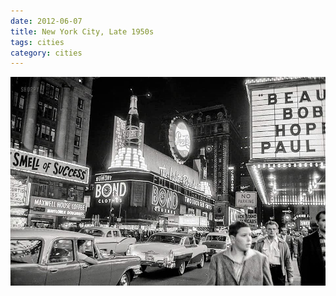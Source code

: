 ```yaml
---
date: 2012-06-07
title: New York City, Late 1950s
tags: cities
category: cities
---
```


![nyc10](https://raw.githubusercontent.com/muneer78/muneer78.github.io/master/images/NYC10.jpg)



